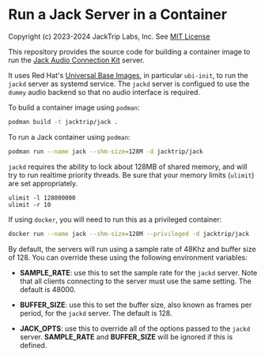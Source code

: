 # Run a Jack Server in a Container

Copyright (c) 2023-2024 JackTrip Labs, Inc.
See [MIT License](LICENSE)

This repository provides the source code for building a container image to run the
[Jack Audio Connection Kit](https://jackaudio.org/) server.

It uses Red Hat's [Universal Base Images](https://catalog.redhat.com/software/base-images),
in particular `ubi-init`, to run the `jackd` server as systemd service. The `jackd` server
is configued to use the `dummy` audio backend so that no audio interface is required. 

To build a container image using `podman`:

```bash
podman build -t jacktrip/jack .
```

To run a Jack container using `podman`:

```bash
podman run --name jack --shm-size=128M -d jacktrip/jack
```

`jackd` requires the ability to lock about 128MB of shared memory, and
will try to run realtime priority threads. Be sure that your memory
limits (`ulimit`) are set appropriately.

```
ulimit -l 128000000
ulimit -r 10
```

If using `docker`, you will need to run this as a privileged container:

```bash
docker run --name jack --shm-size=128M --privileged -d jacktrip/jack
```

By default, the servers will run using a sample rate of 48Khz and buffer
size of 128. You can override these using the following environment
variables:

* __SAMPLE_RATE__: use this to set the sample rate for the `jackd` server.
Note that all clients connecting to the server must use the same setting.
The default is 48000.

* __BUFFER_SIZE__: use this to set the buffer size, also known as frames
per period, for the `jackd` server. The default is 128.

* __JACK_OPTS__: use this to override all of the options passed to the
`jackd` server. __SAMPLE_RATE__ and __BUFFER_SIZE__ will be ignored
if this is defined.
